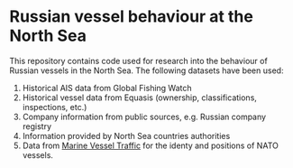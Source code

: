 # Russian vessel behaviour at the North Sea

This repository contains code used for research into the behaviour of Russian vessels in the North Sea. The following datasets have been used:

1. Historical AIS data from Global Fishing Watch
2. Historical vessel data from Equasis (ownership, classifications, inspections, etc.)
3. Company information from public sources, e.g. Russian company registry
4. Information provided by North Sea countries authorities
5. Data from [Marine Vessel Traffic](https://www.marinevesseltraffic.com/2013/04/marine-traffic.html) for the identy and positions of NATO vessels.
